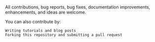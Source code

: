 All contributions, bug reports, bug fixes, documentation improvements, enhancements, and ideas are welcome.

You can also contribute by:

    Writing tutorials and blog posts
    Forking this repository and submitting a pull request
